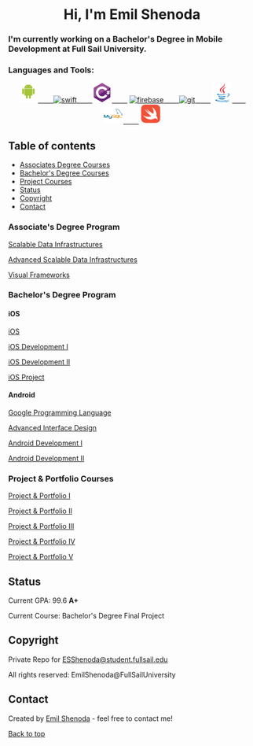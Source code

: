<h1 align="center">Hi, I'm Emil Shenoda</h1>
<h3>I'm currently working on a Bachelor's Degree in Mobile Development at Full Sail University.</h3>



<h3 align="left">Languages and Tools:</h3>
<p align="center"> <a href="https://developer.android.com" target="_blank" rel="noreferrer"> <img src="https://raw.githubusercontent.com/devicons/devicon/master/icons/android/android-original-wordmark.svg" alt="android" width="40" height="40"/>&nbsp;&nbsp;&nbsp;&nbsp;&nbsp;&nbsp&nbsp;<a href="https://developer.apple.com/swift/" target="_blank" rel="noreferrer"> <img src="https://developer.apple.com/design/human-interface-guidelines/macos/images/app-icon-realistic-materials_2x.png" alt="swift" width="40" height="40"/>&nbsp;&nbsp;&nbsp;&nbsp;&nbsp;&nbsp&nbsp; </a>  </a> <a href="https://www.w3schools.com/cs/" target="_blank" rel="noreferrer"> <img src="https://raw.githubusercontent.com/devicons/devicon/master/icons/csharp/csharp-original.svg" alt="csharp" width="40" height="40"/> &nbsp;&nbsp;&nbsp;&nbsp;&nbsp;&nbsp&nbsp;</a> <a href="https://firebase.google.com/" target="_blank" rel="noreferrer"> <img src="https://www.vectorlogo.zone/logos/firebase/firebase-icon.svg" alt="firebase" width="40" height="40"/>&nbsp;&nbsp;&nbsp;&nbsp;&nbsp;&nbsp&nbsp; </a> <a href="https://git-scm.com/" target="_blank" rel="noreferrer"> <img src="https://www.vectorlogo.zone/logos/git-scm/git-scm-icon.svg" alt="git" width="40" height="40"/> &nbsp;&nbsp;&nbsp;&nbsp;&nbsp;&nbsp&nbsp;</a> <a href="https://www.java.com" target="_blank" rel="noreferrer"> <img src="https://raw.githubusercontent.com/devicons/devicon/master/icons/java/java-original.svg" alt="java" width="40" height="40"/>&nbsp;&nbsp;&nbsp;&nbsp;&nbsp;&nbsp&nbsp; </a> <a href="https://www.mysql.com/" target="_blank" rel="noreferrer"> <img src="https://raw.githubusercontent.com/devicons/devicon/master/icons/mysql/mysql-original-wordmark.svg" alt="mysql" width="40" height="40"/> &nbsp;&nbsp;&nbsp;&nbsp;&nbsp;&nbsp&nbsp;</a> <a href="https://developer.apple.com/swift/" target="_blank" rel="noreferrer"> <img src="https://raw.githubusercontent.com/devicons/devicon/master/icons/swift/swift-original.svg" alt="swift" width="40" height="40"/> </a> </p>


## Table of contents
* [Associates Degree Courses](#Associate's-Degree-Program)
* [Bachelor's Degree Courses](#Bachelor's-Degree-Program)
* [Project Courses](#Project-&-Porfolio-Courses)
* [Status](#status)
* [Copyright](#copyright)
* [Contact](#contact)



### Associate's Degree Program

[Scalable Data Infrastructures](https://github.com/EShenoda/SDI)

[Advanced Scalable Data Infrastructures](https://github.com/EShenoda/ASD)

[Visual Frameworks](https://github.com/EShenoda/VFW)

### Bachelor's Degree Program

#### iOS

[iOS](https://github.com/EShenoda/iOS)

[iOS Development I](https://github.com/EShenoda/iOS-Development-I)

[iOS Development II](https://github.com/EShenoda/iOS-Development-II)

[iOS Project](https://github.com/EShenoda/iOS-Project)

#### Android

[Google Programming Language](https://github.com/EShenoda/GPL)

[Advanced Interface Design](https://github.com/EShenoda/AID)

[Android Development I](https://github.com/EShenoda/Android-Development-I)

[Android Development II](https://github.com/EShenoda/Android-Development-II)

### Project & Portfolio Courses

[Project & Portfolio I](https://github.com/EShenoda/Portfolio-I)

[Project & Portfolio II](https://github.com/EShenoda/Portfolio-II)

[Project & Portfolio III](https://github.com/EShenoda/Portfolio-III)

[Project & Portfolio IV](https://github.com/EShenoda/Portfolio-IV)

[Project & Portfolio V](https://github.com/EShenoda/Portfolio-V)

## Status
Current GPA: 99.6 __A+__

Current Course: Bachelor's Degree Final Project

##  Copyright
Private Repo for ESShenoda@student.fullsail.edu

All rights reserved: EmilShenoda@FullSailUniversity

## Contact
Created by [Emil Shenoda](mailto:eshenoda247@gmail.com) - feel free to contact me!

[Back to top](#Table-of-contents)